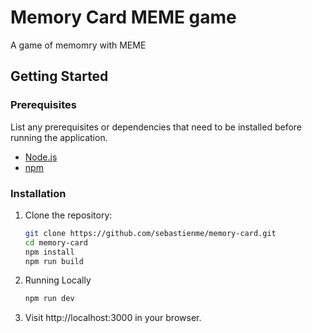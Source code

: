 # Memory Card MEME game

A game of memomry with MEME


## Getting Started


### Prerequisites

List any prerequisites or dependencies that need to be installed before running the application.

- [Node.js](https://nodejs.org/)
- [npm](https://www.npmjs.com/)

### Installation

1. Clone the repository:

   ```bash
   git clone https://github.com/sebastienme/memory-card.git
   cd memory-card
   npm install
   npm run build

2. Running Locally

   ```bash
   npm run dev

3. Visit http://localhost:3000 in your browser.
